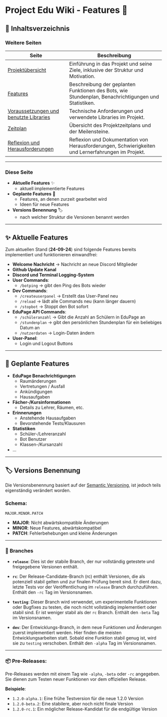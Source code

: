 # Project Edu Wiki - Features 🌟

## 📑 Inhaltsverzeichnis 

### Weitere Seiten
| **Seite** | **Beschreibung** |
|-|-|
| [Projektübersicht](01_Projektübersicht.md) | Einführung in das Projekt und seine Ziele, inklusive der Struktur und Motivation. |
| [Features](02_Features.md) | Beschreibung der geplanten Funktionen des Bots, wie Stundenplan, Benachrichtigungen und Statistiken. |
| [Voraussetzungen und benutzte Libraries](03_Voraussetzungen.md) | Technische Anforderungen und verwendete Libraries im Projekt. |
| [Zeitplan](04_Zeitplan.md) | Übersicht des Projektzeitplans und der Meilensteine. |
| [Reflexion und Herausforderungen](05_Reflexion.md) | Reflexion und Dokumentation von Herausforderungen, Schwierigkeiten und Lernerfahrungen im Projekt. |

---

### Diese Seite
- **Aktuelle Features** ✨
    - aktuell implementierte Features
- **Geplante Features** 🔮
    - Features, an denen zurzeit gearbeitet wird
    - Ideen für neue Features
- **Versions Benennung** 🏷️
    - nach welcher Struktur die Versionen benannt werden

---

## ✨ Aktuelle Features

Zum aktuellen Stand (**24-09-24**) sind folgende Features bereits implementiert und funktionieren einwandfrei:

- **Welcome Nachricht** -> Nachricht an neue Discord Mitglieder
- **Github Update Kanal**
- **Discord und Terminal Logging-System**
- **User Commands**:
    - `/botping` -> gibt den Ping des Bots wieder
- **Dev Commands**:
    - `/createuserpanel` -> Erstellt das User-Panel neu
    - `/reload` -> lädt alle Commands neu (kann länger dauern)
    - `/stopbot` -> Stoppt den Bot sofort
- **EduPage API Commands**:
    - `/schüleranzahl` -> Gibt die Anzahl an Schülern in EduPage an
    - `/stundenplan` -> gibt den persönlichen Stundenplan für ein beliebiges Datum an
    - `/nutzerdaten` -> Login-Daten ändern
- **User-Panel**:
    - Login und Logout Buttons

---

## 🔮 Geplante Features 

- **EduPage Benachrichtigungen** 
    - Raumänderungen
    - Vertretungen / Ausfall
    - Ankündigungen
    - Hausaufgaben
- **Fächer-/Kursinformationen** 
    - Details zu Lehrer, Räumen, etc.
- **Erinnerungen** 
    - Anstehende Hausaufgaben
    - Bevorstehende Tests/Klausuren
- **Statistiken** 
    - Schüler-/Lehreranzahl
    - Bot Benutzer
    - Klassen-/Kursanzahl
- ...

---

## 🏷️ Versions Benennung

Die Versionsbenennung basiert auf der [Semantic Versioning](https://semver.org/lang/de/), ist jedoch teils eigenständig verändert worden.

### Schema:

`MAJOR.MINOR.PATCH`

- **MAJOR**: Nicht abwärtskompatible Änderungen
- **MINOR**: Neue Features, abwärtskompatibel
- **PATCH**: Fehlerbehebungen und kleine Änderungen

---

### 🌿 Branches

- **`release`**: Dies ist der stabile Branch, der nur vollständig getestete und freigegebene Versionen enthält.

- **`rc`**: Der Release-Candidate-Branch (rc) enthält Versionen, die als potenziell stabil gelten und zur finalen Prüfung bereit sind. Er dient dazu, letzte Tests vor der Veröffentlichung im `release` Branch durchzuführen. Enthält den `-rc` Tag im Versionsnamen.

- **`testing`**: Dieser Branch wird verwendet, um experimentelle Funktionen oder Bugfixes zu testen, die noch nicht vollständig implementiert oder stabil sind. Er ist weniger stabil als der `rc` Branch. Enthält den `-beta` Tag im Versionsnamen.

- **`dev`**: Der Entwicklungs-Branch, in dem neue Funktionen und Änderungen zuerst implementiert werden. Hier finden die meisten Entwicklungsarbeiten statt. Sobald eine Funktion stabil genug ist, wird sie zu `testing` verschoben. Enthält den `-alpha` Tag im Versionsnamen.

---

### 📦 Pre-Releases:

Pre-Releases werden mit einem Tag wie `-alpha`, `-beta` oder `-rc` angegeben. Sie dienen zum Testen neuer Funktionen vor dem offiziellen Release.

**Beispiele**:
- `1.2.0-alpha.1`: Eine frühe Testversion für die neue 1.2.0 Version
- `1.2.0-beta.2`: Eine stabilere, aber noch nicht finale Version
- `1.2.0-rc.1`: Ein möglicher Release-Kandidat für die endgültige Version
